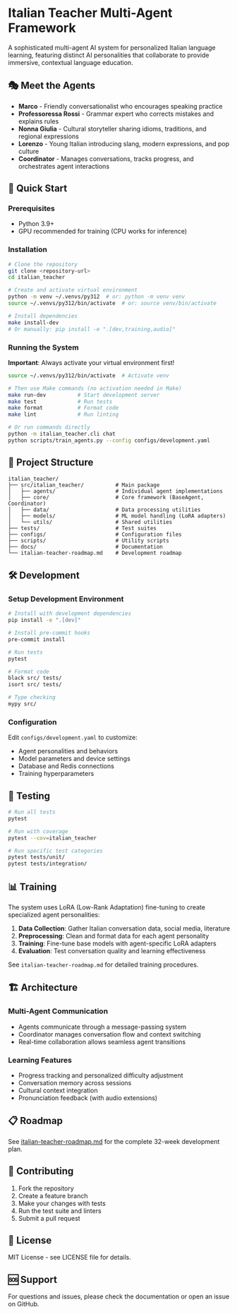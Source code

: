 # Italian Teacher Multi-Agent Framework

A sophisticated multi-agent AI system for personalized Italian language learning, featuring distinct AI personalities that collaborate to provide immersive, contextual language education.

## 🎭 Meet the Agents

- **Marco** - Friendly conversationalist who encourages speaking practice
- **Professoressa Rossi** - Grammar expert who corrects mistakes and explains rules
- **Nonna Giulia** - Cultural storyteller sharing idioms, traditions, and regional expressions
- **Lorenzo** - Young Italian introducing slang, modern expressions, and pop culture
- **Coordinator** - Manages conversations, tracks progress, and orchestrates agent interactions

## 🚀 Quick Start

### Prerequisites
- Python 3.9+
- GPU recommended for training (CPU works for inference)

### Installation

```bash
# Clone the repository
git clone <repository-url>
cd italian_teacher

# Create and activate virtual environment
python -m venv ~/.venvs/py312  # or: python -m venv venv
source ~/.venvs/py312/bin/activate  # or: source venv/bin/activate

# Install dependencies
make install-dev
# Or manually: pip install -e ".[dev,training,audio]"
```

### Running the System

**Important**: Always activate your virtual environment first!
```bash
source ~/.venvs/py312/bin/activate  # Activate venv

# Then use Make commands (no activation needed in Make)
make run-dev          # Start development server
make test             # Run tests
make format           # Format code
make lint             # Run linting

# Or run commands directly
python -m italian_teacher.cli chat
python scripts/train_agents.py --config configs/development.yaml
```

## 📁 Project Structure

```
italian_teacher/
├── src/italian_teacher/          # Main package
│   ├── agents/                   # Individual agent implementations
│   ├── core/                     # Core framework (BaseAgent, Coordinator)
│   ├── data/                     # Data processing utilities
│   ├── models/                   # ML model handling (LoRA adapters)
│   └── utils/                    # Shared utilities
├── tests/                        # Test suites
├── configs/                      # Configuration files
├── scripts/                      # Utility scripts
├── docs/                         # Documentation
└── italian-teacher-roadmap.md    # Development roadmap
```

## 🛠️ Development

### Setup Development Environment

```bash
# Install with development dependencies
pip install -e ".[dev]"

# Install pre-commit hooks
pre-commit install

# Run tests
pytest

# Format code
black src/ tests/
isort src/ tests/

# Type checking
mypy src/
```

### Configuration

Edit `configs/development.yaml` to customize:
- Agent personalities and behaviors
- Model parameters and device settings
- Database and Redis connections
- Training hyperparameters

## 🧪 Testing

```bash
# Run all tests
pytest

# Run with coverage
pytest --cov=italian_teacher

# Run specific test categories
pytest tests/unit/
pytest tests/integration/
```

## 📊 Training

The system uses LoRA (Low-Rank Adaptation) fine-tuning to create specialized agent personalities:

1. **Data Collection**: Gather Italian conversation data, social media, literature
2. **Preprocessing**: Clean and format data for each agent personality
3. **Training**: Fine-tune base models with agent-specific LoRA adapters
4. **Evaluation**: Test conversation quality and learning effectiveness

See `italian-teacher-roadmap.md` for detailed training procedures.

## 🏗️ Architecture

### Multi-Agent Communication
- Agents communicate through a message-passing system
- Coordinator manages conversation flow and context switching
- Real-time collaboration allows seamless agent transitions

### Learning Features
- Progress tracking and personalized difficulty adjustment
- Conversation memory across sessions
- Cultural context integration
- Pronunciation feedback (with audio extensions)

## 📋 Roadmap

See [italian-teacher-roadmap.md](./docs/italian-teacher-roadmap.md) for the complete 32-week development plan.

## 🤝 Contributing

1. Fork the repository
2. Create a feature branch
3. Make your changes with tests
4. Run the test suite and linters
5. Submit a pull request

## 📄 License

MIT License - see LICENSE file for details.

## 🆘 Support

For questions and issues, please check the documentation or open an issue on GitHub.
